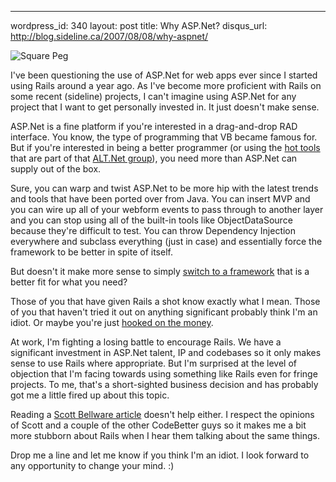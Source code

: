 --- 
wordpress_id: 340
layout: post
title: Why ASP.Net?
disqus_url: http://blog.sideline.ca/2007/08/08/why-aspnet/

<img src='http://www.sideline.ca/images/articles/square_peg.jpg' alt='Square Peg' class='left' />

<p>I've been questioning the use of ASP.Net for web apps ever since I started using Rails around a year ago.  As I've become more proficient with Rails on some recent (sideline) projects, I can't imagine using ASP.Net for any project that I want to get personally invested in.  It just doesn't make sense.</p>

<p>ASP.Net is a fine platform if you're interested in a drag-and-drop RAD interface.  You know, the type of programming that VB became famous for.  But if you're interested in being a better programmer (or using the <a href="http://weblogs.asp.net/rosherove/archive/2007/06/04/alt-net-alternative-tools-and-approaches-to-mainstream-net.aspx">hot tools</a> that are part of that <a href="http://laribee.com/blog/2007/04/10/altnet/">ALT.Net group</a>), you need more than ASP.Net can supply out of the box.</p>

<p>Sure, you can warp and twist ASP.Net to be more hip with the latest trends and tools that have been ported over from Java.  You can insert MVP and you can wire up all of your webform events to pass through to another layer and you can stop using all of the built-in tools like ObjectDataSource because they're difficult to test.  You can throw Dependency Injection everywhere and subclass everything (just in case) and essentially force the framework to be better in spite of itself.</p>

<p>But doesn't it make more sense to simply <a href="http://dotavery.com/blog/archive/2007/07/27/106320.aspx">switch to a framework</a> that is a better fit for what you need?</p>

<p>Those of you that have given Rails a shot know exactly what I mean.  Those of you that haven't tried it out on anything significant probably think I'm an idiot.  Or maybe you're just <a href="http://www.sideline.ca/2007/06/01/net-dollars/">hooked on the money</a>.</p>

<p>At work, I'm fighting a losing battle to encourage Rails.  We have a significant investment in ASP.Net talent, IP and codebases so it only makes sense to use Rails where appropriate.  But I'm surprised at the level of objection that I'm facing towards using something like Rails even for fringe projects.  To me, that's a short-sighted business decision and has probably got me a little fired up about this topic.</p>

<p>Reading a <a href="http://codebetter.com/blogs/scott.bellware/archive/2007/08/07/166539.aspx">Scott Bellware article</a> doesn't help either.  I respect the opinions of Scott and a couple of the other CodeBetter guys so it makes me a bit more stubborn about Rails when I hear them talking about the same things.</p>

<p>Drop me a line and let me know if you think I'm an idiot.  I look forward to any opportunity to change your mind.  :)</p>
